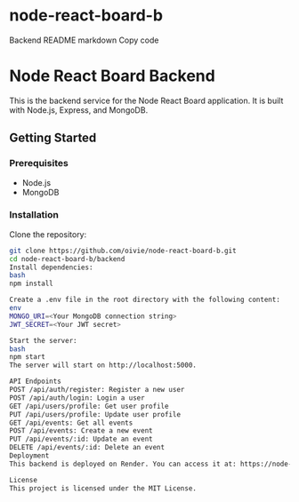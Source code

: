 ﻿# node-react-board-b

Backend README
markdown
Copy code
# Node React Board Backend

This is the backend service for the Node React Board application. It is built with Node.js, Express, and MongoDB.

## Getting Started

### Prerequisites

- Node.js
- MongoDB

### Installation

 Clone the repository:

```bash
git clone https://github.com/oivie/node-react-board-b.git
cd node-react-board-b/backend
Install dependencies:
bash
npm install

Create a .env file in the root directory with the following content:
env
MONGO_URI=<Your MongoDB connection string>
JWT_SECRET=<Your JWT secret>

Start the server:
bash
npm start
The server will start on http://localhost:5000.

API Endpoints
POST /api/auth/register: Register a new user
POST /api/auth/login: Login a user
GET /api/users/profile: Get user profile
PUT /api/users/profile: Update user profile
GET /api/events: Get all events
POST /api/events: Create a new event
PUT /api/events/:id: Update an event
DELETE /api/events/:id: Delete an event
Deployment
This backend is deployed on Render. You can access it at: https://node-react-board-backend.onrender.com.

License
This project is licensed under the MIT License.
